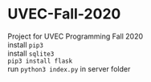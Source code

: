 # UVEC-Fall-2020
Project for UVEC Programming Fall 2020
<br/>
install `pip3` <br>
install `sqlite3` <br>
`pip3 install flask` <br>
run `python3 index.py` in server folder
